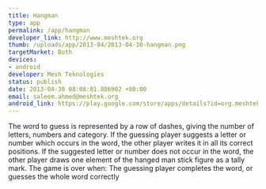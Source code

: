 ```yaml
--- 
title: Hangman
type: app
permalink: /app/hangman
developer_link: http://www.meshtek.org
thumb: /uploads/app/2013-04/2013-04-30-hangman.png
targetMarket: Both
devices: 
- android
developer: Mesh Teknologies
status: publish
date: 2013-04-30 08:08:01.806902 +00:00
email: saleem.ahmed@meshtek.org
android_link: https://play.google.com/store/apps/details?id=org.meshtek.hangman
---
```


The word to guess is represented by a row of dashes, giving the number of letters, numbers and category. If the guessing player suggests a letter or number which occurs in the word, the other player writes it in all its correct positions. If the suggested letter or number does not occur in the word, the other player draws one element of the hanged man stick figure as a tally mark. The game is over when:
The guessing player completes the word, or guesses the whole word correctly
